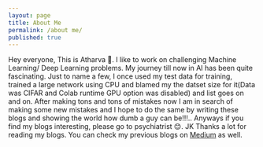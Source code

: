 ```yaml
---
layout: page
title: About Me
permalink: /about me/
published: true
---
```


Hey everyone, This is Atharva 👋. I like to work on challenging Machine Learning/ Deep Learning problems. My journey till now in AI has been quite fascinating. Just to name a few, I once used my test data for training, trained a large network using CPU and blamed my the datset size for it(Data was CIFAR and Colab runtime GPU option was disabled) and list goes on and on. After making tons and tons of mistakes now I am in search of making some new mistakes and I hope to do the same by writing these blogs and showing the world how dumb a guy can be!!!.. Anyways if you find my blogs interesting, please go to psychiatrist 😊. JK Thanks a lot for reading my blogs. You can check my previous blogs on [Medium](https://atharvamusale.medium.com/) as well.
